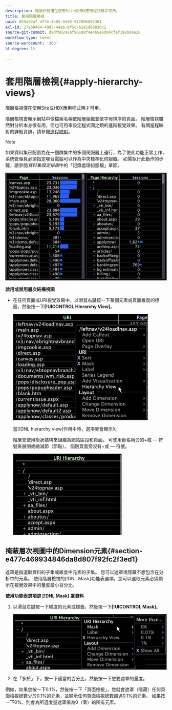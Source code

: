 ```yaml
---
description: 階層檢視僅在使用Site或HBX應用程式時才可用。
title: 套用階層檢視
uuid: 859a92af-4f7e-4bb5-9a98-917006894301
exl-id: 27a69404-40d3-44ab-bf5c-b2a5d8d836c2
source-git-commit: d9df90242ef96188f4e4b5e6d04cfef196b0a628
workflow-type: tm+mt
source-wordcount: '363'
ht-degree: 1%

---
```


# 套用階層檢視{#apply-hierarchy-views}

階層檢視僅在使用Site或HBX應用程式時才可用。

階層檢視會顯示網站中依檔案名稱依階層組織並依字母排序的頁面。 階層檢視雖然對分析本身很有用，但也可用來設定程式圖之類的進階視覺效果。 有關進程映射的詳細資訊，請參閱[進程映射](../../../../home/c-get-started/c-analysis-vis/c-proc-maps/c-proc-maps.md#concept-880aee224404429785b733a4e80d275e)。

>[!NOTE]
>
>如果資料集已配置為在一個群集中的多個伺服器上運行，為了使此功能正常工作，系統管理員必須指定哪台電腦可以作為中央標準化伺服器。 如需執行此動作的步驟，請參閱&#x200B;*資料集設定指南*&#x200B;中的「記錄處理組態檔」章節。

![](assets/vis_Table_CompareHierarchy.png)

**啟用或禁用層次結構視圖**

* 在任何頁面或URI視覺效果中，以滑鼠右鍵按一下某個元素或頁面維度的標籤，然後按一下&#x200B;**[!UICONTROL Hierarchy View]**。

   ![](assets/mnu_Table_HierarchyView.png)

   當[!DNL hierarchy view]作用中時，選項旁會顯示X。

   階層會使用樹狀結構來組織為網站區段和頁面。 可使用節名稱旁的+或 — 符號來展開或縮減節（節點）。 個別頁面旁沒有+或 — 符號。

   ![](assets/vis_Table_HierarchyView_Expanded.png)

## 掩蔽層次視圖中的Dimension元素{#section-e477c469934846da8d807f92fc2f3ed1}

遮罩是指選取資料的子集或維度中元素的子集。 您可以遮罩或隱藏不想包含在分析中的元素。 使用階層檢視的[!DNL Mask]功能表選項，您可以選取元素必須顯示在視覺效果中的量度最小百分比。

**使用功能表選項遮 [!DNL Mask] 罩資料**

1. 以滑鼠右鍵按一下維度的元素或標籤，然後按一下&#x200B;**[!UICONTROL Mask]**。

   ![](assets/mnu_Table_HierarchyView_Masking.png)

1. 在「多於」下，按一下適當的百分比，然後按一下您要遮罩的量度。

例如，如果您按一下0.1%，然後按一下「頁面檢視」，您就會遮罩（隱藏）任何頁面檢視總數少於0.1%的元素，並顯示任何頁面檢視總數超過0.1%的元素。 如果按一下0%，則會為所選度量遮罩值為0（零）的所有元素。
